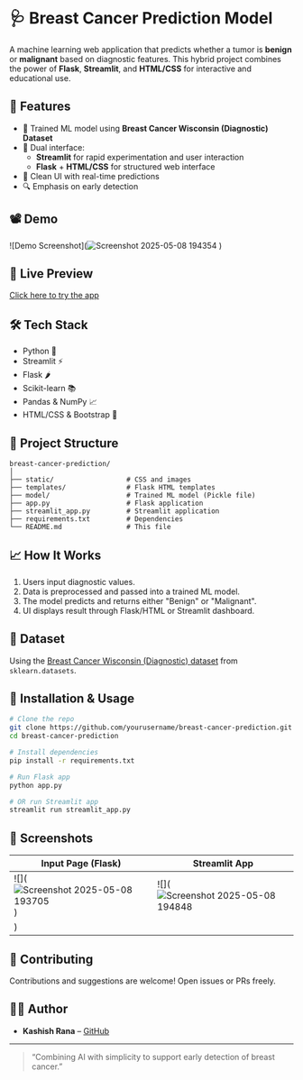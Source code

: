# 🩺 Breast Cancer Prediction Model

A machine learning web application that predicts whether a tumor is **benign** or **malignant** based on diagnostic features. This hybrid project combines the power of **Flask**, **Streamlit**, and **HTML/CSS** for interactive and educational use.

## 📌 Features

- 🧠 Trained ML model using **Breast Cancer Wisconsin (Diagnostic) Dataset**
- 🧪 Dual interface:
  - **Streamlit** for rapid experimentation and user interaction
  - **Flask** + **HTML/CSS** for structured web interface
- 🎨 Clean UI with real-time predictions
- 🔍 Emphasis on early detection

## 📽️ Demo

![Demo Screenshot](![Screenshot 2025-05-08 194354](https://github.com/user-attachments/assets/9f0e7dd7-9667-465e-a25b-0372f251060b)
)

## 🚀 Live Preview

[Click here to try the app](https://your-deployed-app-link.com)

## 🛠️ Tech Stack

- Python 🐍
- Streamlit ⚡
- Flask 🌶️
- Scikit-learn 📚
- Pandas & NumPy 📈
- HTML/CSS & Bootstrap 🎨

## 📂 Project Structure

```
breast-cancer-prediction/
│
├── static/                  # CSS and images
├── templates/               # Flask HTML templates
├── model/                   # Trained ML model (Pickle file)
├── app.py                   # Flask application
├── streamlit_app.py         # Streamlit application
├── requirements.txt         # Dependencies
└── README.md                # This file
```

## 📈 How It Works

1. Users input diagnostic values.
2. Data is preprocessed and passed into a trained ML model.
3. The model predicts and returns either "Benign" or "Malignant".
4. UI displays result through Flask/HTML or Streamlit dashboard.

## 🧪 Dataset

Using the [Breast Cancer Wisconsin (Diagnostic) dataset](https://scikit-learn.org/stable/modules/generated/sklearn.datasets.load_breast_cancer.html) from `sklearn.datasets`.

## 🧰 Installation & Usage

```bash
# Clone the repo
git clone https://github.com/yourusername/breast-cancer-prediction.git
cd breast-cancer-prediction

# Install dependencies
pip install -r requirements.txt

# Run Flask app
python app.py

# OR run Streamlit app
streamlit run streamlit_app.py
```

## 📸 Screenshots

| Input Page (Flask) | Streamlit App |
|--------------------|----------------|
| ![](![Screenshot 2025-05-08 193705](https://github.com/user-attachments/assets/3149aac5-6ddf-4bcd-933a-43b33b5238cf)) | ![](![Screenshot 2025-05-08 194848](https://github.com/user-attachments/assets/9228cd52-444e-40ef-a5ec-759c641cf448)
) |

## 🤝 Contributing

Contributions and suggestions are welcome! Open issues or PRs freely.

## 🧑‍💻 Author

- **Kashish Rana** – [GitHub](https://github.com/bytequeen02)

---

> “Combining AI with simplicity to support early detection of breast cancer.”
